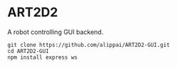 ART2D2
======

A robot controlling GUI backend.

```make
git clone https://github.com/alippai/ART2D2-GUI.git
cd ART2D2-GUI
npm install express ws
```
